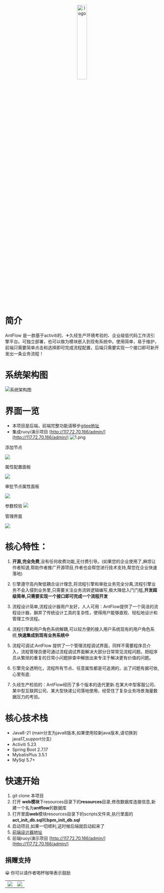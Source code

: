 
<p align="center" style="margin-bottom: 0 !important">
	<img alt="logo" src="./doc/images/logo.png"  width = 25%; height=25%;>
</p>

# 简介
AntFlow 是一款基于activiti的、✈久经生产环境考验的、企业级低代码工作流引擎平台。可独立部署，也可以做为模块嵌入到现有系统中。使用简单，易于维护，前端只需要简单点击和选择即可完成流程配置，后端只需要实现一个接口即可新开发出一条业务流程！

# 系统架构图
![系统架构图](./doc/images/AntFlow架构.png)

# 界面一览
- 本项目是后端，前端完整功能请移步[gitee地址](https://gitee.com/ldhnet/AntFlow-Vue3)
- 集成ruoyi演示项目 [http://117.72.70.166/admin/](http://117.72.70.166/admin/)
![1.png](./doc/images/1.png)

添加节点

![](./doc/images/4.png)

属性配置面板

![](./doc/images/2.png)

审批节点属性面板

![](./doc/images/搜狗截图20240818082058.png)

参数校验
![](./doc/images/3.png)

管理界面

![](./doc/images/QQ20240818-082212.png)

# 核心特性：
1. **开源,完全免费**,没有任何收费功能,无付费引导。(如果您的企业使用了,麻烦让作者知道,帮助作者推广开源项目,作者也会帮您进行技术支持,帮您在企业快速落地)

2. 引擎遵守高内聚低耦合设计理念,将流程引擎和审批业务完全分离,流程引擎业务不会入侵到业务里,只需要关注业务流转逻辑编写,极大降低入门门槛,**开发超级简单,只需要实现一个接口即可完成一个流程开发**

3. 流程设计简单,流程设计器用户友好，人人可用：AntFlow提供了一个简洁的流程设计器，摒弃了传统设计工具的复杂性，使得用户能够直观、轻松地设计和管理工作流程。

4. 流程引擎和用户角色系统解耦,可以较方便的接入用户系统现有的用户角色系统,**快速集成到现有业务系统中**

5. 流程可调试:AntFlow 提供了一个管理流程调试界面，同样不需要程序员介入，流程管理员便可通过流程调试界面解决大部分日常常见流程问题。把程序员从繁琐的重复的日常小问题排查中解放出来专注于解决更有价值的问题。

6. 引擎完全透明化，流程所有节点、任意属性都是可追溯的，出了问题有据可依,心里有底.

7. 久经生产检验的：AntFlow经历了多个版本的迭代更新.在某大中型客服公司、某中型互联网公司、某大型快递公司落地使用，经受住了复杂业务场景海量数据压力的考验。

# 核心技术栈

* Java8-21 (main分支为java8版本,如果使用较新java版本,请切换到java17_support分支)
* Activiti 5.23
* Spring Boot 2.7.17
* MybatisPlus 3.5.1
* MySql 5.7+


# 快速开始

1. git clone 本项目
2. 打开 **web模块**下resources目录下的**resources**目录,修改数据库连接信息,新建一个名为**antflow**的数据库
3. 打开里面**web**模块resources目录下的scripts文件夹,执行里面的**act_init_db.sql**和**bpm_init_db.sql**
4. 启动项目,如果一切顺利,这时候后端就启动起来了
5. [前端设计器地址](https://gitee.com/ldhnet/AntFlow-Vue3)
6. 前端ruoyi演示项目 [http://117.72.70.166/admin/](http://117.72.70.166/admin/)


##  捐赠支持
😀 你可以请作者喝杯咖啡表示鼓励
<table>
    <tr>
        <td><img src="https://gitee.com/ldhnet/AntFlow-Vue3/raw/master/public/images/wxpay.jpg"/></td>
        <td><img src="https://gitee.com/ldhnet/AntFlow-Vue3/raw/master/public/images/alipay.jpg"/></td>
    </tr>  
</table>